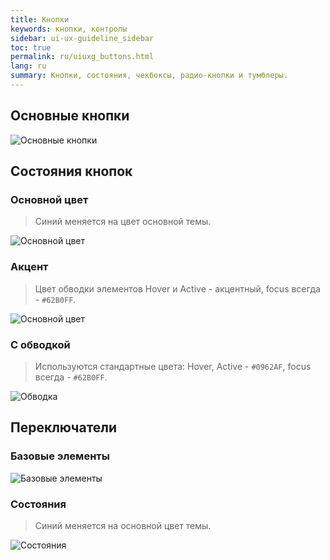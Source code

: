 ```yaml
---
title: Кнопки
keywords: кнопки, контролы
sidebar: ui-ux-guideline_sidebar
toc: true
permalink: ru/uiuxg_buttons.html
lang: ru
summary: Кнопки, состояния, чекбоксы, радио-кнопки и тумблеры.
---
```


## Основные кнопки

![Основные кнопки](/images/pages/guides/ui-ux-guideline/uiuxg_buttons/1.png)

## Состояния кнопок

### Основной цвет

> Синий меняется на цвет основной темы.

![Основной цвет](/images/pages/guides/ui-ux-guideline/uiuxg_buttons/2.png)

### Акцент

> Цвет обводки элементов Hover и Active - акцентный, focus всегда - `#62B0FF`.

![Основной цвет](/images/pages/guides/ui-ux-guideline/uiuxg_buttons/3.png)

### С обводкой

> Используются стандартные цвета: Hover, Active - `#0962AF`, focus всегда - `#62B0FF`.

![Обводка](/images/pages/guides/ui-ux-guideline/uiuxg_buttons/4.png)

## Переключатели

### Базовые элементы

![Базовые элементы](/images/pages/guides/ui-ux-guideline/uiuxg_buttons/5.png)

### Состояния

> Синий меняется на основной цвет темы.

![Состояния](/images/pages/guides/ui-ux-guideline/uiuxg_buttons/6.png)
